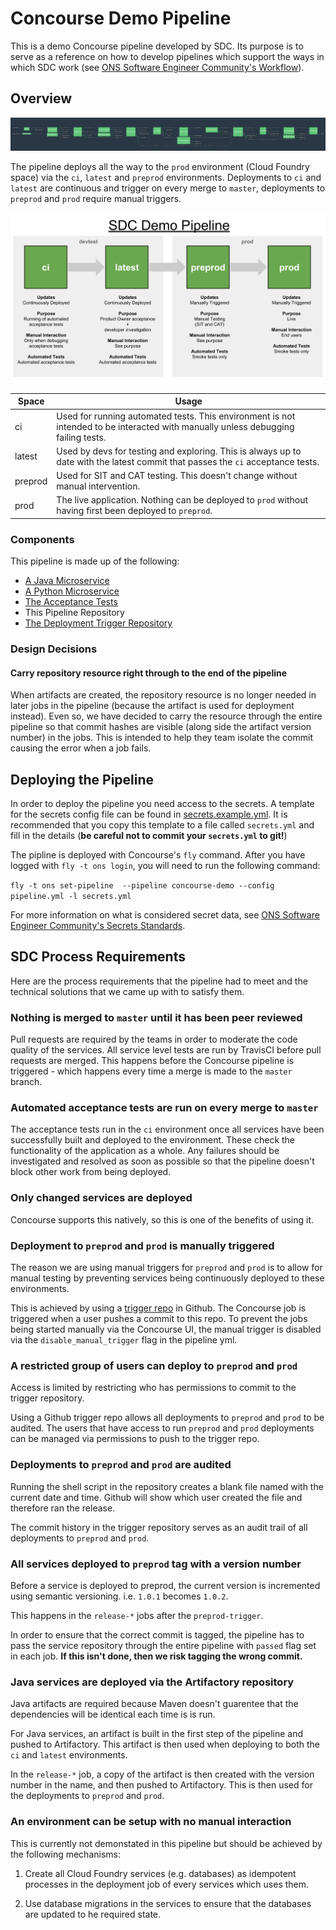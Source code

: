 # Concourse Demo Pipeline

This is a demo Concourse pipeline developed by SDC. Its purpose is to
serve as a reference on how to develop pipelines which support the ways
in which SDC work (see
[ONS Software Engineer Community's Workflow](https://github.com/ONSdigital/software-engineer-community/workflow/README.md)).

## Overview

![Demo pipeline](demo-pipeline.png)

The pipeline deploys all the way to the `prod` environment (Cloud Foundry space) via the `ci`, `latest` and
`preprod` environments. Deployments to `ci` and `latest` are continuous and trigger on every merge to `master`,
deployments to `preprod` and `prod` require manual triggers.

![Environment pipeline](sdc-pipeline-environments.svg)

| Space   | Usage                                                                                                                              |
|---------|------------------------------------------------------------------------------------------------------------------------------------|
| ci      | Used for running automated tests.  This environment is not intended to be interacted with manually unless debugging failing tests. |
| latest  | Used by devs for testing and exploring.  This is always up to date with the latest commit that passes the `ci` acceptance tests.   |
| preprod | Used for SIT and CAT testing. This doesn't change without manual intervention.                                                     |
| prod    | The live application.  Nothing can be deployed to `prod` without having first been deployed to `preprod`.                          |

### Components

This pipeline is made up of the following:

- [A Java Microservice](https://github.com/ONSdigital/concourse-demo-java-service)
- [A Python Microservice](https://github.com/ONSdigital/concourse-demo-python-service)
- [The Acceptance Tests](https://github.com/ONSdigital/concourse-demo-acceptance-tests)
- This Pipeline Repository
- [The Deployment Trigger Repository](https://github.com/ONSdigital/concourse-demo-deploy-trigger)

### Design Decisions

#### Carry repository resource right through to the end of the pipeline

When artifacts are created, the repository resource is no longer needed in
later jobs in the pipeline (because the artifact is used for deployment
instead).  Even so, we have decided to carry the resource through the
entire pipeline so that commit hashes are visible (along side the artifact
version number) in the jobs.  This is intended to help they team isolate
the commit causing the error when a job fails.

## Deploying the Pipeline

In order to deploy the pipeline you need access to the secrets. A template
for the secrets config file can be found in
[secrets.example.yml](secrets.example.yml). It is recommended that you copy
this template to a file called `secrets.yml` and fill in the details (**be
careful not to commit your `secrets.yml` to git!**)

The pipline is deployed with Concourse's `fly` command. After you have logged
with `fly -t ons login`, you will need to run the following command:

`fly -t ons set-pipeline  --pipeline concourse-demo --config pipeline.yml -l secrets.yml`

For more information on what is considered secret data, see
[ONS Software Engineer Community's Secrets Standards](https://github.com/ONSdigital/software-engineer-community/standards/secrets.md).

## SDC Process Requirements

Here are the process requirements that the pipeline had to meet and the
technical solutions that we came up with to satisfy them.

### Nothing is merged to `master` until it has been peer reviewed

Pull requests are required by the teams in order to moderate the code
quality of the services. All service level tests are run by TravisCI
before pull requests are merged. This happens before the Concourse
pipeline is triggered - which happens every time a merge is made to the
`master` branch.

### Automated acceptance tests are run on every merge to `master`

The acceptance tests run in the `ci` environment once all services have
been successfully built and deployed to the environment. These check
the functionality of the application as a whole.  Any failures should be
investigated and resolved as soon as possible so that the pipeline
doesn't block other work from being deployed.

### Only changed services are deployed

Concourse supports this natively, so this is one of the benefits of
using it.

### Deployment to `preprod` and `prod` is manually triggered

The reason we are using manual triggers for `preprod` and `prod` is to
allow for manual testing by preventing services being continuously
deployed to these environments.

This is achieved by using a
[trigger repo](https://github.com/ONSdigital/concourse-demo-deploy-trigger)
in Github.  The Concourse job is triggered when a user
pushes a commit to this repo. To prevent the jobs being started
manually via the Concourse UI, the manual trigger is disabled via the
`disable_manual_trigger` flag in the pipeline yml.

### A restricted group of users can deploy to `preprod` and `prod`

Access is limited by restricting who has permissions to commit to the
trigger repository.

Using a Github trigger repo allows all deployments to `preprod` and
`prod` to be audited.  The users that have access to run `preprod` and
`prod` deployments can be managed via permissions to push to the trigger
repo.

### Deployments to `preprod` and `prod` are audited

Running the shell script in the repository creates a blank file named
with the current date and time.  Github will show which user created the
file and therefore ran the release.

The commit history in the trigger repository serves as an audit trail of
all deployments to `preprod` and `prod`.

### All services deployed to `preprod` tag with a version number

Before a service is deployed to preprod, the current version is
incremented using semantic versioning. i.e. `1.0.1` becomes `1.0.2`.

This happens in the `release-*` jobs after the `preprod-trigger`.

In order to ensure that the correct commit is tagged, the pipeline has to
pass the service repository through the entire pipeline with `passed`
flag set in each job. **If this isn't done, then we risk tagging the wrong
commit.**

### Java services are deployed via the Artifactory repository

Java artifacts are required because Maven doesn't guarentee that the
dependencies will be identical each time is is run.

For Java services, an artifact is built in the first step of the
pipeline and pushed to Artifactory. This artifact is then used when
deploying to both the `ci` and `latest` environments.

In the `release-*` job, a copy of the artifact is then created with the
version number in the name, and then pushed to Artifactory. This is then
used for the deployments to `preprod` and `prod`.

### An environment can be setup with no manual interaction

This is currently not demonstated in this pipeline but should be achieved
by the following mechanisms:

1. Create all Cloud Foundry services (e.g. databases) as idempotent
   processes in the deployment job of every services which uses them.

1. Use database migrations in the services to ensure that the databases
   are updated to he required state.
